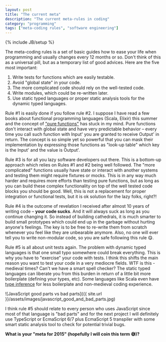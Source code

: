 ```yaml
---
layout: post
title: "The current meta"
description: "The current meta-rules in coding"
category: "programming"
tags: ["meta-coding rules", "software engineering"]
---
```

{% include JB/setup %}

The meta-coding rules is a set of basic guides how to ease your life when programming and usually changes every 12 months or so. Don't think of this as a universal pill, but as a temporary list of good advices. Here are the five most important:<!-- read more -->

1. Write tests for functions which are easily testable.
2. Avoid "global state" in your code.
3. The more complicated code should rely on the well-tested code.
4. Write modules, which could be re-written later.
5. Use static typed languages or proper static analysis tools for the dynamic typed languages.

Rule #1 is easily done if you follow rule #2. I suppose I have read a few books about functional programming languages (Scala, Elixir) this summer and the concept of ["pure functions"]( http://en.wikipedia.org/wiki/Pure_function) has stuck in my mind. Pure functions don't interact with global state and have very predictable behavior – every time you call such function with Input' you are granted to receive Output' in return. The concept is so simple yet so powerful that you can mask their implementation by expressing those functions as "look-up table" which key is the Input' and the value is Output'.

Rule #3 is for all you lazy software developers out there. This is a bottom-up approach which relies on Rules #1 and #2 being well followed. The "more complicated" functions usually have state or interact with another systems and testing them might require fixtures or mocks. This is in any way much harder and requires more efforts than testing pure functions, but as long as you can build these complex functionality on top of the well tested code blocks you should be good. Well, this is not a replacement for proper integration or functional tests, but it is ok solution for the lazy folks, right?!

Rule #4 is the outcome of revelation I received after almost 10 years of writing code – **your code sucks**. And it will always suck as long as you continue changing it. So instead of building cathedrals, it is much smarter to build small prototypes which could end up in the garbage without hurting anyone's feelings. The key is to be free to re-write them from scratch whenever you feel like they are unbearable anymore. Also, no one will ever tell you to write non-modular code, so you are safe following this rule 😋.

Rule #5 is all about unit tests again. The problem with dynamic typed languages is that one small typo somewhere could break everything. This is why you have to "exercise" your code with tests. I think this shifts the main reason you want to test your code in a very mediocre fields. WTF is this - medieval times? Can't we have a smart spell checker? The static typed languages can liberate you from this burden in return of a little bit more boilerplate (defining your types, etc). Some languages like Scala even have [type inference](http://en.wikipedia.org/wiki/Type_inference) for less boilerplate and non-medieval coding experience.

![JavaScript good parts vs bad parts]({{ site.url }}/assets/images/javascript_good_and_bad_parts.jpg)

I think rule #5 should relate to every person who uses JavaScript since most of that language is "bad parts" and for the next project I will definitely use TypeScript or EcmaScript 6/7 plus EcmaScript 5 transpiler with some smart static analysis tool to check for potential trivial bugs.

**What is your "meta for 2015" (hopefully I will coin this term 😅)?**

